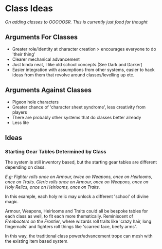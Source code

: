 # Class Ideas
*On adding classes to OOOOOSR. This is currently just food for thought*

## Arguments For Classes
- Greater role/identity at character creation > encourages everyone to do 'their thing'
- Clearer mechanical advancement
- Just kinda neat, I like old school concepts (See Dark and Darker)
- Easier integration with assumptions from other systems, easier to hack ideas from them that revolve around classes/levelling up etc.

## Arguments Against Classes
- Pigeon hole characters
- Greater chance of 'character sheet syndrome', less creativity from players
- There are probably other systems that do classes better already
- Less lite

## Ideas
### Starting Gear Tables Determined by Class
The system is still inventory based, but the starting gear tables are different depending on class.

*E.g: Fighter rolls once on Armour, twice on Weapons, once on Heirlooms, once on Traits. Cleric rolls once on Armour, once on Weapons, once on Holy Relics, once on Heirlooms, once on Traits.*

In this example, each holy relic may unlock a different 'school' of divine magic.

Armour, Weapons, Heirlooms and Traits could all be bespoke tables for each class as well, to fit each more thematically. Reminiscent of *Freebooters on the Frontier*, where wizards roll traits like 'crazy hair, long fingernails' and fighters roll things like 'scarred face, beefy arms'.

In this way, the traditional class power/advancement trope can mesh with the existing item based system.